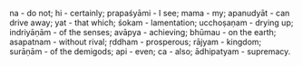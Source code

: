 na - do not; hi - certainly; prapaśyāmi - I see; mama - my; apanudyāt - can drive away; yat - that which; śokam - lamentation; ucchoṣaṇam - drying up; indriyāṇām - of the senses; avāpya - achieving; bhūmau - on the earth; asapatnam - without rival; ṛddham - prosperous; rājyam - kingdom; surāṇām - of the demigods; api - even; ca - also; ādhipatyam - supremacy.
